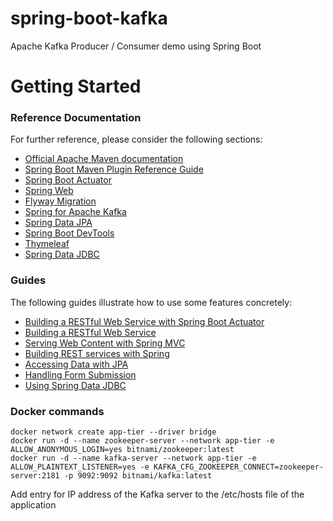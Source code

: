 # spring-boot-kafka
Apache Kafka Producer / Consumer demo using Spring Boot

# Getting Started

### Reference Documentation
For further reference, please consider the following sections:

* [Official Apache Maven documentation](https://maven.apache.org/guides/index.html)
* [Spring Boot Maven Plugin Reference Guide](https://docs.spring.io/spring-boot/docs/2.2.3.RELEASE/maven-plugin/)
* [Spring Boot Actuator](https://docs.spring.io/spring-boot/docs/2.2.3.RELEASE/reference/htmlsingle/#production-ready)
* [Spring Web](https://docs.spring.io/spring-boot/docs/2.2.3.RELEASE/reference/htmlsingle/#boot-features-developing-web-applications)
* [Flyway Migration](https://docs.spring.io/spring-boot/docs/2.2.3.RELEASE/reference/htmlsingle/#howto-execute-flyway-database-migrations-on-startup)
* [Spring for Apache Kafka](https://docs.spring.io/spring-boot/docs/2.2.3.RELEASE/reference/htmlsingle/#boot-features-kafka)
* [Spring Data JPA](https://docs.spring.io/spring-boot/docs/2.2.3.RELEASE/reference/htmlsingle/#boot-features-jpa-and-spring-data)
* [Spring Boot DevTools](https://docs.spring.io/spring-boot/docs/2.2.3.RELEASE/reference/htmlsingle/#using-boot-devtools)
* [Thymeleaf](https://docs.spring.io/spring-boot/docs/2.2.3.RELEASE/reference/htmlsingle/#boot-features-spring-mvc-template-engines)
* [Spring Data JDBC](https://docs.spring.io/spring-data/jdbc/docs/current/reference/html/)

### Guides
The following guides illustrate how to use some features concretely:

* [Building a RESTful Web Service with Spring Boot Actuator](https://spring.io/guides/gs/actuator-service/)
* [Building a RESTful Web Service](https://spring.io/guides/gs/rest-service/)
* [Serving Web Content with Spring MVC](https://spring.io/guides/gs/serving-web-content/)
* [Building REST services with Spring](https://spring.io/guides/tutorials/bookmarks/)
* [Accessing Data with JPA](https://spring.io/guides/gs/accessing-data-jpa/)
* [Handling Form Submission](https://spring.io/guides/gs/handling-form-submission/)
* [Using Spring Data JDBC](https://github.com/spring-projects/spring-data-examples/tree/master/jdbc/basics)

### Docker commands
```
docker network create app-tier --driver bridge
docker run -d --name zookeeper-server --network app-tier -e ALLOW_ANONYMOUS_LOGIN=yes bitnami/zookeeper:latest
docker run -d --name kafka-server --network app-tier -e ALLOW_PLAINTEXT_LISTENER=yes -e KAFKA_CFG_ZOOKEEPER_CONNECT=zookeeper-server:2181 -p 9092:9092 bitnami/kafka:latest
```

Add entry for IP address of the Kafka server to the /etc/hosts file of the application
